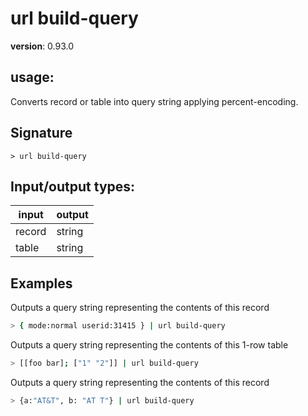 # url build-query

**version**: 0.93.0

## **usage**:

Converts record or table into query string applying percent-encoding.

## Signature

`> url build-query `

## Input/output types:

| input  | output |
| ------ | ------ |
| record | string |
| table  | string |

## Examples

Outputs a query string representing the contents of this record

```bash
> { mode:normal userid:31415 } | url build-query
```

Outputs a query string representing the contents of this 1-row table

```bash
> [[foo bar]; ["1" "2"]] | url build-query
```

Outputs a query string representing the contents of this record

```bash
> {a:"AT&T", b: "AT T"} | url build-query
```
